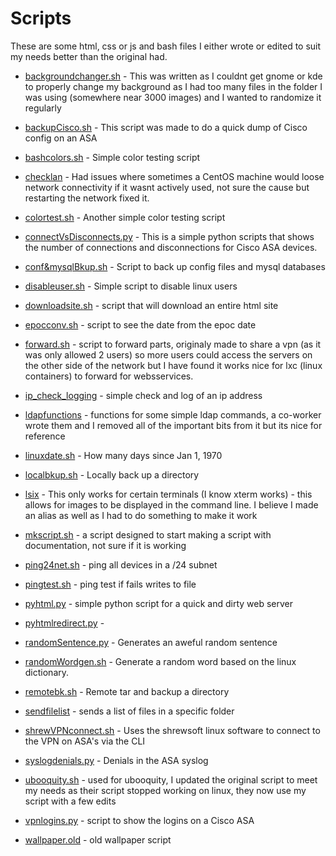 # Scripts

These are some html, css or js and bash files I either wrote or edited to suit my needs better than the original had.

* [backgroundchanger.sh](backgroundchanger.sh) - This was written as I couldnt get gnome or kde to properly change my background as I had too many files in the folder I was using (somewhere near 3000 images) and I wanted to randomize it regularly

* [backupCisco.sh](backupCisco.sh) - This script was made to do a quick dump of Cisco config on an ASA

* [bashcolors.sh](bashcolors.sh) - Simple color testing script

* [checklan](checklan) - Had issues where sometimes a CentOS machine would loose network connectivity if it wasnt actively used, not sure the cause but restarting the network fixed it.

* [colortest.sh](colortest.sh) - Another simple color testing script

* [connectVsDisconnects.py](vonnectVsDisconnects.py) - This is a simple python scripts that shows the number of connections and disconnections for Cisco ASA devices.

* [conf&mysqlBkup.sh](conf&mysqlBkup.sh) - Script to back up config files and mysql databases

* [disableuser.sh](disableuser.sh) - Simple script to disable linux users

* [downloadsite.sh](downloadsite.sh) - script that will download an entire html site

* [epocconv.sh](epocconv.sh) - script to see the date from the epoc date

* [forward.sh](forward.sh) - script to forward parts, originaly made to share a vpn (as it was only allowed 2 users) so more users could access the servers on the other side of the network but I have found it works nice for lxc (linux containers) to forward for websservices.

* [ip_check_logging](ip_check_logging) - simple check and log of an ip address

* [ldapfunctions](ldapfunctions) - functions for some simple ldap commands, a co-worker wrote them and I removed all of the important bits from it but its nice for reference

* [linuxdate.sh](linuxdate.sh) - How many days since Jan 1, 1970

* [localbkup.sh](localbkup.sh) - Locally back up a directory

* [lsix](lsix) - This only works for certain terminals (I know xterm works) - this allows for images to be displayed in the command line. I believe I made an alias as well as I had to do something to make it work

* [mkscript.sh](mkscript.sh) - a script designed to start making a script with documentation, not sure if it is working

* [ping24net.sh](ping24net) - ping all devices in a /24 subnet

* [pingtest.sh](pingtest.sh) - ping test if fails writes to file

* [pyhtml.py](pyhtml.py) - simple python script for a quick and dirty web server

* [pyhtmlredirect.py](pyhtmlredirect.py) - 

* [randomSentence.py](randomSentence.py) - Generates an aweful random sentence

* [randomWordgen.sh](randomWordgen.sh) - Generate a random word based on the linux dictionary.

* [remotebk.sh](remotebk.sh) - Remote tar and backup a directory

* [sendfilelist](sendfilelist) - sends a list of files in a specific folder

* [shrewVPNconnect.sh](shrewVPNconnect.sh) - Uses the shrewsoft linux software to connect to the VPN on ASA's via the CLI

* [syslogdenials.py](syslogdenials.py) - Denials in the ASA syslog

* [ubooquity.sh](ubooquity.sh) - used for ubooquity, I updated the original script to meet my needs as their script stopped working on linux, they now use my script with a few edits

* [vpnlogins.py](vpnlogins.py) - script to show the logins on a Cisco ASA

* [wallpaper.old](wallpaper.old) - old wallpaper script
